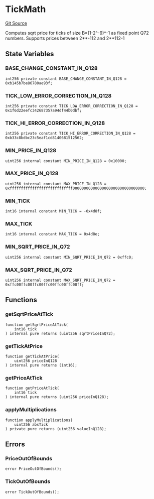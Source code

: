# TickMath
[Git Source](https://github.com/Ammalgam-Protocol/core-v1/blob/975f0ea3593c2ebbbad06ad90ec03f0a7b68c3e0/contracts/libraries/TickMath.sol)

Computes sqrt price for ticks of size B=(1-2^-9)^-1 as fixed point Q72 numbers. Supports
prices between 2**-112 and 2**112-1


## State Variables
### BASE_CHANGE_CONSTANT_IN_Q128

```solidity
int256 private constant BASE_CHANGE_CONSTANT_IN_Q128 = 0xb145b7be86780ae93f;
```


### TICK_LOW_ERROR_CORRECTION_IN_Q128

```solidity
int256 private constant TICK_LOW_ERROR_CORRECTION_IN_Q128 = 0x1f6d22eefc342687357a94df44b0dbf;
```


### TICK_HI_ERROR_CORRECTION_IN_Q128

```solidity
int256 private constant TICK_HI_ERROR_CORRECTION_IN_Q128 = 0xb33c8bdbc23c5eaf1cd8140681512562;
```


### MIN_PRICE_IN_Q128

```solidity
uint256 internal constant MIN_PRICE_IN_Q128 = 0x10000;
```


### MAX_PRICE_IN_Q128

```solidity
uint256 internal constant MAX_PRICE_IN_Q128 = 0xffffffffffffffffffffffffffff00000000000000000000000000000000;
```


### MIN_TICK

```solidity
int16 internal constant MIN_TICK = -0x4d8f;
```


### MAX_TICK

```solidity
int16 internal constant MAX_TICK = 0x4d8e;
```


### MIN_SQRT_PRICE_IN_Q72

```solidity
uint256 internal constant MIN_SQRT_PRICE_IN_Q72 = 0xffc0;
```


### MAX_SQRT_PRICE_IN_Q72

```solidity
uint256 internal constant MAX_SQRT_PRICE_IN_Q72 = 0xffc00ffc00ffc00ffc00ffc00ffc00ff;
```


## Functions
### getSqrtPriceAtTick


```solidity
function getSqrtPriceAtTick(
    int16 tick
) internal pure returns (uint256 sqrtPriceInQ72);
```

### getTickAtPrice


```solidity
function getTickAtPrice(
    uint256 priceInQ128
) internal pure returns (int16);
```

### getPriceAtTick


```solidity
function getPriceAtTick(
    int16 tick
) internal pure returns (uint256 priceInQ128);
```

### applyMultiplications


```solidity
function applyMultiplications(
    uint256 absTick
) private pure returns (uint256 valueInQ128);
```

## Errors
### PriceOutOfBounds

```solidity
error PriceOutOfBounds();
```

### TickOutOfBounds

```solidity
error TickOutOfBounds();
```

